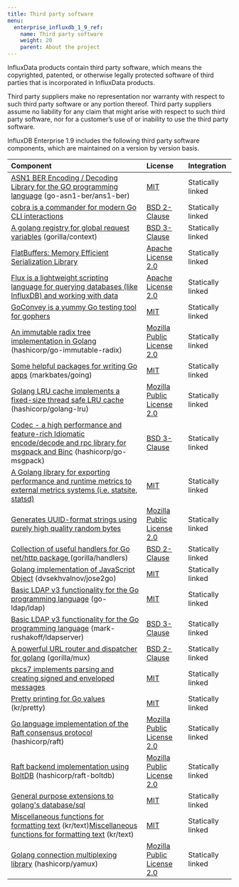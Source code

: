 ```yaml
---
title: Third party software
menu:
  enterprise_influxdb_1_9_ref:
    name: Third party software
    weight: 20
    parent: About the project
---
```


InfluxData products contain third party software, which means the copyrighted,
patented, or otherwise legally protected software of third parties that is
incorporated in InfluxData products.

Third party suppliers make no representation nor warranty with respect to
such third party software or any portion thereof.
Third party suppliers assume no liability for any claim that might arise with
respect to such third party software, nor for a
customer’s use of or inability to use the third party software.

InfluxDB Enterprise 1.9 includes the following third party software components, which are maintained on a version by version basis.

| Component | License | Integration |
| :--------  | :-------- | :--------   |
|  [ASN1 BER Encoding / Decoding Library for the GO programming language](https://github.com/go-asn1-ber/asn1-ber) (go-asn1-ber/ans1-ber) | [MIT](https://opensource.org/licenses/MIT)  | Statically linked |
| [cobra is a commander for modern Go CLI interactions](https://github.com/spf13/cobra) | [BSD 2-Clause](https://opensource.org/licenses/BSD-2-Clause) | Statically linked |Statically linked|
| [A golang registry for global request variables](https://github.com/gorilla/context) (gorilla/context)| [BSD 3-Clause](https://opensource.org/licenses/BSD-3-Clause) | Statically linked |
| [FlatBuffers: Memory Efficient Serialization Library](https://github.com/google/flatbuffers) | [Apache License 2.0](https://opensource.org/licenses/Apache-2.0)  | Statically linked |
| [Flux is a lightweight scripting language for querying databases (like InfluxDB) and working with data](https://github.com/influxdata/flux) | [Apache License 2.0](https://opensource.org/licenses/Apache-2.0)  | Statically linked |Statically linked|
| [GoConvey is a yummy Go testing tool for gophers](https://github.com/glycerine/goconvey) | [MIT](https://opensource.org/licenses/MIT)  | Statically linked |
| [An immutable radix tree implementation in Golang](https://github.com/hashicorp/go-immutable-radix) (hashicorp/go-immutable-radix) |  [Mozilla Public License 2.0](https://opensource.org/licenses/MPL-2.0) | Statically linked |
| [Some helpful packages for writing Go apps](https://github.com/markbates/going) (markbates/going) | [MIT](https://opensource.org/licenses/MIT) | Statically linked |Statically linked|
| [Golang LRU cache implements a fixed-size thread safe LRU cache](https://github.com/hashicorp/golang-lru) (hashicorp/golang-lru) |[Mozilla Public License 2.0](https://opensource.org/licenses/MPL-2.0)  | Statically linked |
| [Codec - a high performance and feature-rich Idiomatic encode/decode and rpc library for msgpack and Binc](https://github.com/hashicorp/go-msgpack) (hashicorp/go-msgpack) | [BSD 3-Clause](https://opensource.org/licenses/BSD-3-Clause) | Statically linked |
| [A Golang library for exporting performance and runtime metrics to external metrics systems (i.e. statsite, statsd)](https://github.com/armon/go-metrics) | [MIT](https://opensource.org/licenses/MIT) | Statically linked |
| [Generates UUID-format strings using purely high quality random bytes](https://github.com/hashicorp/go-uuid) | [Mozilla Public License 2.0](https://opensource.org/licenses/MPL-2.0) | Statically linked |
| [Collection of useful handlers for Go net/http package ](https://github.com/gorilla/handlers) (gorilla/handlers) | [BSD 2-Clause](https://opensource.org/licenses/BSD-2-Clause) | Statically linked |
| [Golang implementation of JavaScript Object](https://github.com/dvsekhvalnov/jose2go) (dvsekhvalnov/jose2go) | [MIT](https://opensource.org/licenses/MIT) | Statically linked |
| [Basic LDAP v3 functionality for the Go programming language](https://github.com/go-ldap/ldap) (go-ldap/ldap) | [MIT](https://opensource.org/licenses/MIT) | Statically linked |
| [Basic LDAP v3 functionality for the Go programming language](https://github.com/mark-rushakoff/ldapserver) (mark-rushakoff/ldapserver) | [BSD 3-Clause](https://opensource.org/licenses/BSD-3-Clause) | Statically linked |Statically linked|
| [A powerful URL router and dispatcher for golang](https://github.com/gorilla/mux) (gorilla/mux) | [BSD 2-Clause](https://opensource.org/licenses/BSD-2-Clause) | Statically linked |
| [pkcs7 implements parsing and creating signed and enveloped messages](https://github.com/fullsailor/pkcs7) | [MIT](https://opensource.org/licenses/MIT) | Statically linked |
| [Pretty printing for Go values](https://github.com/kr/pretty) (kr/pretty) | [MIT](https://opensource.org/licenses/MIT) | Statically linked |Statically linked|
|[Go language implementation of the Raft consensus protocol](https://github.com/hashicorp/raft) (hashicorp/raft) | [Mozilla Public License 2.0](https://opensource.org/licenses/MPL-2.0)  | Statically linked |Statically linked|
| [Raft backend implementation using BoltDB](https://github.com/hashicorp/raft-boltdb) (hashicorp/raft-boltdb) | [Mozilla Public License 2.0](https://opensource.org/licenses/MPL-2.0)  | Statically linked |Statically linked|
| [General purpose extensions to golang's database/sql](https://github.com/jmoiron/sqlxhttps://github.com/jmoiron/sqlx) | [MIT](https://opensource.org/licenses/MIT) | Statically linked |Statically linked|
| [Miscellaneous functions for formatting text](https://github.com/kr/text) (kr/text)[Miscellaneous functions for formatting text](https://github.com/kr/text) (kr/text) | [MIT](https://opensource.org/licenses/MIT) | Statically linked |Statically linked|
| [Golang connection multiplexing library](https://github.com/hashicorp/yamux/) (hashicorp/yamux) | [Mozilla Public License 2.0](https://opensource.org/licenses/MPL-2.0) | Statically linked |Statically linked|
